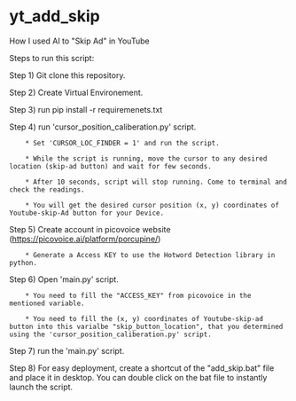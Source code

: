 # yt_add_skip
How I used AI to "Skip Ad" in YouTube

Steps to run this script:

Step 1) Git clone this repository.

Step 2) Create Virtual Environement.

Step 3) run pip install -r requiremenets.txt

Step 4) run 'cursor_position_caliberation.py' script.

        * Set 'CURSOR_LOC_FINDER = 1' and run the script.
        
        * While the script is running, move the cursor to any desired location (skip-ad button) and wait for few seconds.
        
        * After 10 seconds, script will stop running. Come to terminal and check the readings.
        
        * You will get the desired cursor position (x, y) coordinates of Youtube-skip-Ad button for your Device.
        
Step 5) Create account in picovoice website (https://picovoice.ai/platform/porcupine/)

        * Generate a Access KEY to use the Hotword Detection library in python.
        
Step 6) Open 'main.py' script.

        * You need to fill the "ACCESS_KEY" from picovoice in the mentioned variable.
        
        * You need to fill the (x, y) coordinates of Youtube-skip-ad button into this varialbe "skip_button_location", that you determined using the 'cursor_position_caliberation.py' script.
        
Step 7) run the 'main.py' script.

Step 8) For easy deployment, create a shortcut of the "add_skip.bat" file and place it in desktop. You can double click on the bat file to instantly launch the script.

